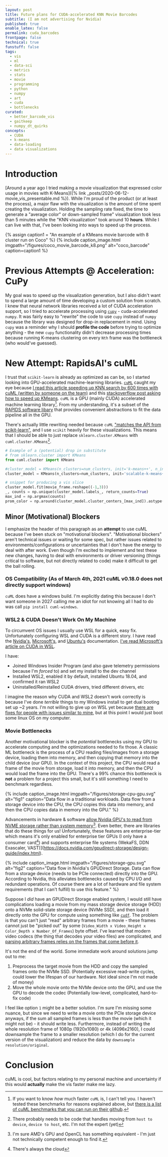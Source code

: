 ```yaml
---
layout: post
title: Future plans for CUDA-accelerated KNN Movie Barcodes
subtitle: (I am not advertising for Nvidia)
published: true
enable_latex: false
permalink: cuda_barcodes
frontpage: false
technical: true
funstuff: false
tags: 
  - vis
  - ml
  - data-sci
  - metrics
  - stats
  - movie
  - programming
  - python
  - numpy
  - art
  - cuda
  - bottlenecks
curated:
  - better_barcode_vis
  - gaitkeep
  - numpy_dt_quirks
concepts:
  - CUDA
  - k-means
  - data-loading
  - data visualizations
---
```


# Introduction
[Around a year ago I tried making a movie visualization that expressed color usage in movies with K-Means]({% link _posts/2020-06-12-movie_vis_presentable.md %}). While I'm proud of the product (or at least the process), a major flaw with the visualization is the amount of time spent creating the visualization. Holding the sampling rate fixed, the time to generate a "average color" or down-sampled frame" visualization took less than 5 minutes while the "KNN visualization" took around 10 **hours**. While I can live with that, I've been looking into ways to speed up the process.

{% assign caption1 = "An example of a KMeans movie barcode with 8 cluster run on Coco" %}
{% include caption_image.html imgpath="/figures/coco_movie_barcode_k8.png" alt="coco_barcode" caption=caption1 %}

# Previous Attempts @ Acceleration: CuPy
My goal was to speed up the visualization generation, but I also didn't want to spend a large amount of time developing a custom solution from scratch. I knew that neural network libraries received a lot of CUDA acceleration support, so I tried to accelerate processing using [`cupy`](https://cupy.dev/) - cuda-accelerated `numpy`. It was fairly easy to "rewrite" the code to use `cupy` instead of `numpy` because the library was designed for drop-in replacement in mind. Using `cupy` was a reminder why I should **profile the code** before trying to optimize anything - the new `cupy` functionality didn't decrease processing times because running K-means clustering on every `Nth` frame was the bottleneck (who would've guessed).

# New **Attempt**: RapidsAI's cuML
I trust that `scikit-learn` is already as optimized as can be, so I started looking into GPU-accelerated machine-learning libraries. [`cuML`](https://github.com/rapidsai/cuml) caught my eye because [I read this article speeding up KNN search by 600 times with cuML (written by someone on the team)](https://medium.com/rapids-ai/accelerating-k-nearest-neighbors-600x-using-rapids-cuml-82725d56401e) and this [stackoverflow post asking how to speed up KMeans](https://stackoverflow.com/questions/58346524/faster-kmeans-clustering-on-high-dimensional-data-with-gpu-support). `cuML` is a GPU (mainly CUDA) accelerated machine learning library[^0]. From my understanding, it's a subset of the [RAPIDS software libary](https://rapids.ai/about.html) that provides convenient abstractions to fit the data pipeline all in the GPU. 

[^0]: If you want to know *how* much faster `cuML` is, I can't tell you. I haven't tested these benchmarks for reasons explained above, but [there is a list of cuML benchmarks that you can run on their github](https://github.com/rapidsai/cuml/blob/branch-0.14/notebooks/tools/cuml_benchmarks.ipynb). 

There's actually little rewriting needed because `cuML` ["matches the API from scikit-learn"](https://github.com/rapidsai/cuml/blob/branch-0.19/README.md), and I use `scikit` heavily for these visualizations. This means that I should be able to just replace `sklearn.cluster.KMeans` with `cuml.cluster.KMeans`[^1].

[^1]: There probably needs to be code that handles moving from `host to device`, `device to host`, etc. I'm not the expert (yet)

```python
# Example of a (potential) drop in substitute
# from sklearn.cluster import KMeans
from cuml.cluster import KMeans 

#cluster_model = KMeans(n_clusters=num_clusters, init='k-means++', n_init=20) # cpu version
cluster_model = KMeans(n_clusters=num_clusters, init='scalable-k-means++', n_init=20) # gpu version

# snippet for producing a vis slice
cluster_model.fit(movie_frame.reshape((-1,3)))
_, counts = np.unique(cluster_model.labels_, return_counts=True)
max_ind = np.argmax(counts)
prom_color = np.around(cluster_model.cluster_centers_[max_ind]).astype('uint8')

```

## Minor (Motivational) Blockers
I emphasize the header of this paragraph as an **attempt** to use cuML because I've been stuck on "motivational blockers". "Motivational blockers" aren't technical issues or waiting for some spec, but rather issues related to environments/configurations or uncertainties that I don't have the energy to deal with after work. Even though I'm excited to implement and test these new changes, having to deal with environments or driver versioning (things critical to software, but not directly related to code) make it difficult to get the ball rolling. 

### OS Compatibility (As of March 4th, 2021 cuML v0.18.0 does not **directly** support windows)
`cuML` does have a windows build. I'm explicitly dating this because I don't want someone in 2027 calling me an idiot for not knowing all I had to do was call `pip install cuml-windows`. 

### WSL2 & CUDA Doesn't Work On My Machine 
To circumvent OS issues I usually use WSL for a quick, easy fix. Unfortunately configuring WSL and CUDA is a different story. I have read the [Nvidia's](https://docs.nvidia.com/cuda/wsl-user-guide/index.html), [Microsoft's](https://docs.microsoft.com/en-us/windows/win32/direct3d12/gpu-cuda-in-wsl), and [Ubuntu's](https://ubuntu.com/blog/getting-started-with-cuda-on-ubuntu-on-wsl-2) documentation. [I've read Microsoft's article on CUDA in WSL](https://docs.microsoft.com/en-us/windows/win32/direct3d12/gpu-cuda-in-wsl).

I have:
- Joined Windows Insider Program (and also gave telemetry permissions because I'm *forced* to) and set my install to the dev channel
- Installed WSL2, enabled it by default, installed Ubuntu 18.04, and confirmed it ran WSL2
- Uninstalled/Reinstalled CUDA drivers, tried different drivers, etc

I imagine the reason why CUDA and WSL2 doesn't work correctly is because I've done *terrible* things to my Windows install to get dual booting set up \~2 years. I'm not willing to give up on WSL yet because [there are fixes for people with issues similar to mine](https://github.com/microsoft/WSL/issues/6014#issuecomment-733185668), but at this point I would just boot some linux OS on my computer. 

### Movie Bottlenecks
Another motivational blocker is the *potential* bottlenecks using my GPU to accelerate computing and the optimizations needed to fix those. A classic ML bottleneck is the process of a CPU reading files/images from a storage device, loading them into memory, and then copying that memory into the child device (our GPU). In the context of this project, the CPU would read a frame of the movie from storage, load it into memory, and then the CPU would load the frame into the GPU. There's a 99% chance this bottleneck is **not** a problem for a project this small, but it's still something I need to benchmark regardless.

{% include caption_image.html imgpath="/figures/storage-cpu-gpu.svg" alt="fig1" caption="Data flow in a traditional workloads. Data flow from a storage device into the CPU, the CPU copies this data into memory, and then the CPU copies data in memory into the GPU." %}


Advancements in hardware & software [allow Nvidia GPU's to read from NVME storage rather than system memory](https://developer.nvidia.com/blog/gpudirect-storage/)[^2]. Even better, there are libraries that do these things for us! Unfortunately, these features are enterprise-tier which means 
it's only enabled for enterprise tier GPUs (I only have a consumer card[^3]) and supports enterprise file systems (WekaFS, DDN Exascaler, VAST)](https://docs.nvidia.com/gpudirect-storage/design-guide/index.html). 

{% include caption_image.html imgpath="/figures/storage-gpu.svg" alt="fig2" caption="Data flow in Nvidia's GPUDirect Storage. Data can flow from a storage device (needs to be PCIe connected) directly into the GPU. According to Nvidia, this alleviates bottlenecks caused by CPU I/O and redundant operations. Of course there are a lot of hardware and file system requirements (that I can't fulfill) to use this feature." %}

[^2]: I'm sure AMD's GPU and OpenCL has something equivalent - I'm just not technically competent enough to find it. 
[^3]: There's always the cloud

Suppose I *did* have an GPUDirect Storage enabled system, I would still have complications loading a movie from my mass storage device storage (HDD) onto a NVMe solid-state storage device (NVMe SSD), and then load it directly onto the GPU for compute using something like [`cudf`](https://github.com/rapidsai/cudf). The problem is that you can't just "read" arbitrary frames from a movie - these frames cannot just be "picked out" by some (`Video_Width x Video_Height x Color_Depth x Number_Of_Frames`) byte offset. I've learned that modern video codecs (the thing that decodes your video files) are complicated, and [parsing arbitrary frames relies on the frames that come before it](https://stackoverflow.com/a/22706622). 

It's not the end of the world. Some immediate work around solutions jump out to me:
1. Preprocess the target movie from the HDD and copy the sampled frames onto the NVMe SSD. (Potentially excessive read-write cycles, could lower the lifespan of our hardware. Not ideal since I'm not made of money)
2. Move the whole movie onto the NVMe device onto the GPU, and use the GPU to decode the codec (Potentially low-level, complicated, hard-to-fix code)

I feel like option `1` might be a better solution. I'm sure I'm missing some nuance, but since we need to write a movie onto the PCIe storage device anyways, if the sum all sampled frames is less than the movie (which it might not be) - it should write less. Furthermore, instead of writing the whole resolution frame of 1080p (1920x1080) or 4k (4096x2160), I could downsample the frame to a smaller resolution (which I do for the current version of the visualization) and reduce the data by `downsample resolution/original`.

# Conclusion
cuML is cool, but factors relating to my personal machine and uncertainty if this would **actually** make the vis faster make me lazy.  
